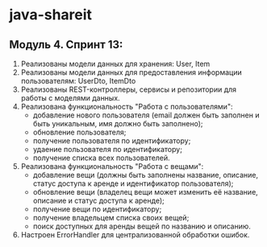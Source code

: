 # java-shareit

## Модуль 4. Спринт 13:

1. Реализованы модели данных для хранения: User, Item
2. Реализованы модели данных для предоставления информации пользователям: UserDto, ItemDto
3. Реализованы REST-контроллеры, сервисы и репозитории для работы с моделями данных.
4. Реализована функциональность "Работа с пользователями":
    * добавление нового пользователя (email должен быть заполнен и быть уникальным, имя должно быть заполнено);
    * обновление пользователя;
    * получение пользователя по идентификатору;
    * удаение пользователя по идентификатору;
    * получение списка всех пользователей.
5. Реализована функциональность "Работа с вещами":
   * добавление вещи (должны быть заполнены название, описание, статус доступа к аренде и идентификатор пользователя);
   * обновление вещи (владелец вещи может изменить её название, описание и статус доступа к аренде);
   * получение вещи по идентификатору;
   * получение владельцем списка своих вещей;
   * поиск доступных для аренды вещей по названию и описанию.
6. Настроен ErrorHandler для централизованной обработки ошибок.
